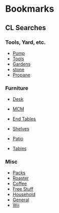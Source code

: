 # Bookmarks

## CL Searches

### Tools, Yard, etc.

* [Pump](https://raleigh.craigslist.org/search/raleigh-nc/sss?bundleDuplicates=1&excats=92-1-3-11-12-3-2-10-2-9-1-17-1-3-1-3-2-1-9-3-7-1-5-1-1-1&lat=35.7719&lon=-78.6389&max_price=75&query=water%20pump&search_distance=60&sort=date#search=1~gallery~0~9)
* [Tools](https://raleigh.craigslist.org/search/cary-nc/tla?lat=35.8139&lon=-78.7938&query=-(antique)&search_distance=25&sort=date#search=1~gallery~0~0)
* [Gardens](https://raleigh.craigslist.org/search/raleigh-nc/gra?lat=35.8391&lon=-78.7686&query=-(chick*%7Croost*%7Cdog%7Cpupp*%7Cpig*%7Crabbi*%7Cbunn*%7Cwebbing%7Cdeere%7Ccadet%7Chen*%7Cgoat*)&search_distance=25&sort=date#search=1~gallery~0~80)
* [stone](https://raleigh.craigslist.org/search/apex-nc/sss?query=%28stone+%7C+stones+%7C+rock+%7C+rocks+%7C+boulder+%7C+boulders%29+-%28cabinet%7Cturf%7Cvanity%7Cpuppies%7Cpuppys%7Cdog%29&lat=35.8366&lon=-78.947&excats=5-2-13-24-24-1-4-19-1-1-1-1-1-1-9-10-1-1-1-2-2-8-3-2-4-1-3-1-3-1-1-1-1-7-1-1-1-1-1-1-1-1-1-1-1-1-1-2-1-1-2-1-1-1-2-1-1-1-1-1-1-1-1-1-1-1-1-1-1-1-1-1-1-1-1-4-1&sort=date&bundleDuplicates=1&search_distance=32&min_price=&max_price=2000)
* [Propane](https://raleigh.craigslist.org/search/research-triangle-park-nc/sss?query=propane+%28tank%7Ctanks%7Ccanister%7Ccanisters%7Ccontainer%7Ccontainers%29+-%28foodlion%29&lat=35.90890&lon=-78.84090&excats=20-75-29-17-1-3-1-22-9-13-3-1-11-1&sort=date&search_distance=21&min_price=&max_price=50)

### Furniture

* [Desk](https://raleigh.craigslist.org/search/fua?postal=27707&query=(desk)&search_distance=30&sort=date#search=1~gallery~0~0)
* [MCM](https://raleigh.craigslist.org/search/fua?postal=27707&query=(mcm%20%7C%20mid-century%20%7C%20%22mid%20century%20modern%22)%20-ikea&search_distance=30&sort=date#search=1~gallery~0~24)
* [End Tables](https://raleigh.craigslist.org/search/durham-nc/fua?lat=35.9631&lon=-78.9315&query=(nightstand%7Cnightstands%7C%22night%20stand%22%7C%22nightstands%22%7C%22end%20table%22%7C%22end%20tables%22%7C%22side%20tables%22%7C%22side%20table%22)%20-ikea&search_distance=30&sort=date#search=1~gallery~0~29)
* [Shelves](https://raleigh.craigslist.org/search/research-triangle-park-nc/sss?excats=124-21-1-3-1-12-6-1-24-1-11-1&lat=35.9281&lon=-78.8687&query=(storage%20shelf%7Cshelf%7Cshelves%7Cshelving)%20-(locker%7Cworkstation%7Cplastic%7Cantique%7Cworkbench)&search_distance=19&sort=date#search=1~gallery~0~43)

* [Patio](https://raleigh.craigslist.org/search/research-triangle-park-nc/sss?query=patio+furniture&lat=35.9355&lon=-78.9047&excats=5-2-13-22-2-24-1-23-1-1-1-1-2-3-6-10-1-1-1-2-2-8-1-1-1-1-1-8-1-3-2-1-1-7-1-1-1-1-1-1-1-1-2-1-1-1-1-1-1-1-1-1-1-2-1-1-1-1-1-1-1-1-1-1-1-1-1-1-1-1-1-1-1-1-1-1-1-1-2-1&sort=date&search_distance=13&min_price=&max_price=)
* [Tables](https://raleigh.craigslist.org/search/durham-nc/fua?lat=35.9631&lon=-78.9315&query=(nightstand%7Cnightstands%7C%22night%20stand%22%7C%22nightstands%22%7C%22end%20table%22%7C%22end%20tables%22%7C%22side%20tables%22%7C%22side%20table%22)%20-ikea&search_distance=30&sort=date#search=1~gallery~0~0)

### Misc

* [Packs](https://raleigh.craigslist.org/search/raleigh-nc/sga?bundleDuplicates=1&lat=35.7719&lon=-78.6389&query=(camp%7Cbackpack%7Chike%7Cski)%20-(coleman%7Cscope%7Cyeti%7Cozark%7Cfirewood%7Cwaterfowl%7Cpaddle%7Cgym)&search_distance=60&sort=date#search=1~gallery~0~0)
* [Roaster](https://raleigh.craigslist.org/search/research-triangle-park-nc/sss?bundleDuplicates=1&excats=95-50-1-4-19-8&lat=35.9407&lon=-78.9015&max_price=75&query=roaster&search_distance=28&sort=date#search=1~gallery~0~0)
* [Coffee](https://raleigh.craigslist.org/search/cary-nc/sss?bundleDuplicates=1&excats=7-13-22-2-24-1-23-1-1-1-1-2-9-10-1-1-1-2-2-8-1-1-1-1-1-4-1-3-1-5-1-1-7-1-2-1-1-1-1-1-2-1-1-1-1-1-1-1-1-2-2-1-1-1-1-1-1-1-1-1-1-1-1-1-1-1-1-1-1-1-1-1-1-1-1-2-1&lat=35.8139&lon=-78.7938&query=(coffee%7Ckettle)%20-(table%7Cmug*%7Ckeur*%7Chomebrew%7Ccollectible%7Cvintage%7Cantique%7Ccorning%7Crobot)&search_distance=25&sort=date#search=1~gallery~0~0)
* [Free Stuff](https://raleigh.craigslist.org/search/durham-nc/zip?lat=35.9637&lon=-78.9299&search_distance=7&sort=date)
* [Household](https://raleigh.craigslist.org/search/hsa?postal=27707&search_distance=5&sort=date)
* [General](https://raleigh.craigslist.org/search/foa?postal=27707&search_distance=5&sort=date)
* [Wii](https://raleigh.craigslist.org/search/sss?postal=27707&query=nintendo%20-iphone%20-wanted%20-switch&search_distance=15&sort=date)
